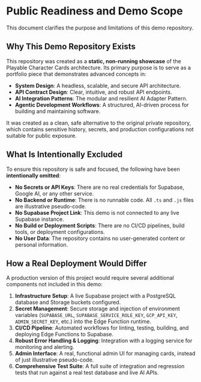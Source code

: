 # Public Readiness and Demo Scope

This document clarifies the purpose and limitations of this demo repository.

## Why This Demo Repository Exists
This repository was created as a **static, non-running showcase** of the Playable Character Cards architecture. Its primary purpose is to serve as a portfolio piece that demonstrates advanced concepts in:
-   **System Design**: A headless, scalable, and secure API architecture.
-   **API Contract Design**: Clear, intuitive, and robust API endpoints.
-   **AI Integration Patterns**: The modular and resilient AI Adapter Pattern.
-   **Agentic Development Workflows**: A structured, AI-driven process for building and maintaining software.

It was created as a clean, safe alternative to the original private repository, which contains sensitive history, secrets, and production configurations not suitable for public exposure.

## What Is Intentionally Excluded
To ensure this repository is safe and focused, the following have been **intentionally omitted**:
-   **No Secrets or API Keys**: There are no real credentials for Supabase, Google AI, or any other service.
-   **No Backend or Runtime**: There is no runnable code. All `.ts` and `.js` files are illustrative pseudo-code.
-   **No Supabase Project Link**: This demo is not connected to any live Supabase instance.
-   **No Build or Deployment Scripts**: There are no CI/CD pipelines, build tools, or deployment configurations.
-   **No User Data**: The repository contains no user-generated content or personal information.

## How a Real Deployment Would Differ
A production version of this project would require several additional components not included in this demo:
1.  **Infrastructure Setup**: A live Supabase project with a PostgreSQL database and Storage buckets configured.
2.  **Secret Management**: Secure storage and injection of environment variables (`SUPABASE_URL`, `SUPABASE_SERVICE_ROLE_KEY`, `GCP_API_KEY`, `ADMIN_SECRET_KEY`, etc.) into the Edge Function runtime.
3.  **CI/CD Pipeline**: Automated workflows for linting, testing, building, and deploying Edge Functions to Supabase.
4.  **Robust Error Handling & Logging**: Integration with a logging service for monitoring and alerting.
5.  **Admin Interface**: A real, functional admin UI for managing cards, instead of just illustrative pseudo-code.
6.  **Comprehensive Test Suite**: A full suite of integration and regression tests that run against a real test database and live AI APIs.
